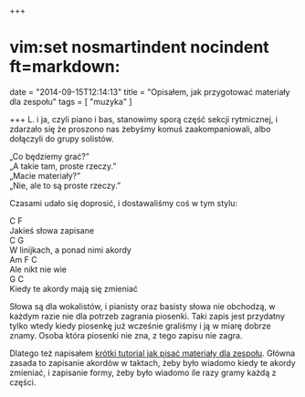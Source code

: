 +++
# vim:set nosmartindent nocindent ft=markdown:
date = "2014-09-15T12:14:13"
title = "Opisałem, jak przygotować materiały dla zespołu"
tags = [ "muzyka" ]

+++
L. i ja, czyli piano i bas, stanowimy sporą część sekcji rytmicznej, i
zdarzało się że proszono nas żebyśmy komuś zaakompaniowali, albo dołączyli do
grupy solistów.

„Co będziemy grać?”  
„A takie tam, proste rzeczy.”  
„Macie materiały?”  
„Nie, ale to są proste rzeczy.”

Czasami udało się doprosić, i dostawaliśmy coś w tym stylu:

C       F  
Jakieś słowa zapisane  
C            G  
W linijkach, a ponad nimi akordy  
Am     F        C  
Ale nikt nie wie  
G          C  
Kiedy te akordy mają się zmieniać

Słowa są dla wokalistów, i pianisty oraz basisty słowa nie obchodzą, w każdym
razie nie dla potrzeb zagrania piosenki. Taki zapis jest przydatny tylko wtedy
kiedy piosenkę już wcześnie graliśmy i ją w miarę dobrze znamy. Osoba która
piosenki nie zna, z tego zapisu nie zagra.

Dlatego też napisałem [krótki tutorial jak pisać materiały dla
zespołu](http://maciej.blizinski.pl/jak-napisac-materialy-dla-zespolu/).
Główna zasada to zapisanie akordów w taktach, żeby było wiadomo kiedy te
akordy zmieniać, i zapisanie formy, żeby było wiadomo ile razy gramy każdą z
części.
